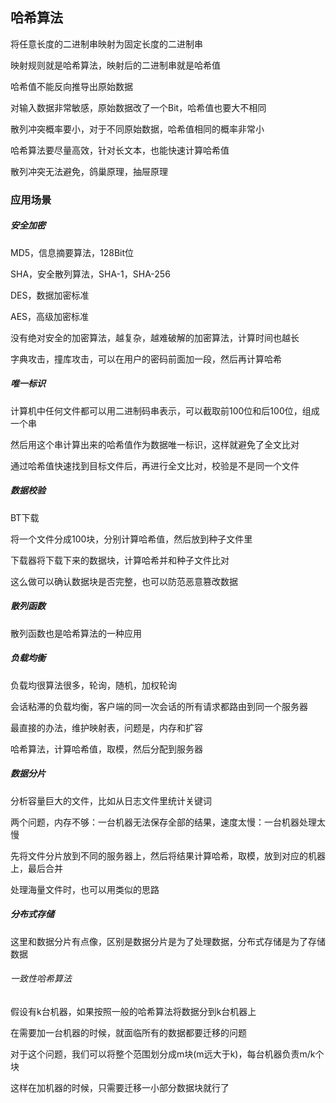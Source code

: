 ## 哈希算法

将任意长度的二进制串映射为固定长度的二进制串

映射规则就是哈希算法，映射后的二进制串就是哈希值

哈希值不能反向推导出原始数据

对输入数据非常敏感，原始数据改了一个Bit，哈希值也要大不相同

散列冲突概率要小，对于不同原始数据，哈希值相同的概率非常小

哈希算法要尽量高效，针对长文本，也能快速计算哈希值

散列冲突无法避免，鸽巢原理，抽屉原理

### 应用场景

##### 安全加密

MD5，信息摘要算法，128Bit位

SHA，安全散列算法，SHA-1，SHA-256

DES，数据加密标准

AES，高级加密标准

没有绝对安全的加密算法，越复杂，越难破解的加密算法，计算时间也越长

字典攻击，撞库攻击，可以在用户的密码前面加一段，然后再计算哈希

##### 唯一标识

计算机中任何文件都可以用二进制码串表示，可以截取前100位和后100位，组成一个串

然后用这个串计算出来的哈希值作为数据唯一标识，这样就避免了全文比对

通过哈希值快速找到目标文件后，再进行全文比对，校验是不是同一个文件

##### 数据校验

BT下载

将一个文件分成100块，分别计算哈希值，然后放到种子文件里

下载器将下载下来的数据块，计算哈希并和种子文件比对

这么做可以确认数据块是否完整，也可以防范恶意篡改数据

##### 散列函数

散列函数也是哈希算法的一种应用

##### 负载均衡

负载均很算法很多，轮询，随机，加权轮询

会话粘滞的负载均衡，客户端的同一次会话的所有请求都路由到同一个服务器

最直接的办法，维护映射表，问题是，内存和扩容

哈希算法，计算哈希值，取模，然后分配到服务器

##### 数据分片

分析容量巨大的文件，比如从日志文件里统计关键词

两个问题，内存不够：一台机器无法保存全部的结果，速度太慢：一台机器处理太慢

先将文件分片放到不同的服务器上，然后将结果计算哈希，取模，放到对应的机器上，最后合并

处理海量文件时，也可以用类似的思路

##### 分布式存储

这里和数据分片有点像，区别是数据分片是为了处理数据，分布式存储是为了存储数据

###### 一致性哈希算法

假设有k台机器，如果按照一般的哈希算法将数据分到k台机器上

在需要加一台机器的时候，就面临所有的数据都要迁移的问题

对于这个问题，我们可以将整个范围划分成m块(m远大于k)，每台机器负责m/k个块

这样在加机器的时候，只需要迁移一小部分数据块就行了